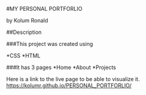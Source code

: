 #MY PERSONAL PORTFORLIO

by Kolum Ronald

##Description

###This project was created using

*CSS 
*HTML

###It has 3 pages
*Home
*About
*Projects

Here is a link to the live page to be able to visualize it.
https://kolumr.github.io/PERSONAL_PORTFORLIO/
